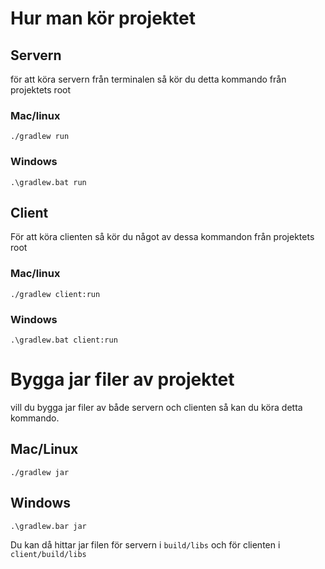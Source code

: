# Hur man kör projektet
## Servern
för att köra servern från terminalen så kör du detta kommando från projektets root
### Mac/linux
``./gradlew run``
### Windows
``.\gradlew.bat run``
## Client
För att köra clienten så kör du något av dessa kommandon från projektets root
### Mac/linux
``./gradlew client:run``
### Windows
``.\gradlew.bat client:run``

# Bygga jar filer av projektet
vill du bygga jar filer av både servern och clienten så kan du köra detta kommando.
## Mac/Linux
``./gradlew jar``
## Windows
``.\gradlew.bar jar``

Du kan då hittar jar filen för servern i ``build/libs`` och för clienten i ``client/build/libs``
